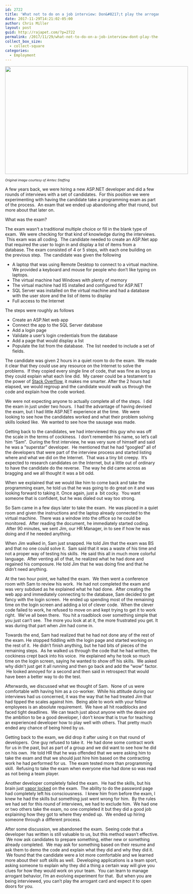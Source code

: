 ```yaml
---
id: 2722
title: 'What not to do on a job interview: Don&#8217;t play the arrogant card'
date: 2017-11-29T14:21:02-05:00
author: Chris Miller
layout: post
guid: http://rajapet.com/?p=2722
permalink: /2017/11/29/what-not-to-do-on-a-job-interview-dont-play-the-arrogant-card/
collect_box_size:
  - collect-square
categories:
  - Employment
---
```

<div style="width: 610px" class="wp-caption alignnone">
  <a href="http://amtec.us.com/creative-commons"><img loading="lazy" class="size-medium" src="https://i0.wp.com/photos.smugmug.com/photos/i-T9TJ6Pr/1/18726755/M/i-T9TJ6Pr-M.png?resize=600%2C352&#038;ssl=1" width="600" height="352" data-recalc-dims="1" /></a>
  
  <p class="wp-caption-text">
    <span style="font-size: 8pt;"><em>Original image courtesy of Amtec Staffing</em></span>
  </p>
</div>

A few years back, we were hiring a new ASP.NET developer and did a few rounds of interviews with a set of candidates.  For this position we were experimenting with having the candidate take a programming exam as part of the process.  An exam that we ended up abandoning after that round, but more about that later on.

What was the exam?

The exam wasn&#8217;t a traditional multiple choice or fill in the blank type of exam.  We were checking for that kind of knowledge during the interviews.  This exam was all coding.  The candidate needed to create an ASP.Net app that required the user to login in and display a list of items from a database. The exam consisted of 4 or 5 steps, with each one building on the previous step.  The candidate was given the following

  * A laptop that was using Remote Desktop to connect to a virtual machine. We provided a keyboard and mouse for people who don&#8217;t like typing on laptops.
  * The virtual machine had Windows with plenty of memory
  * The virtual machine had IIS installed and configured for ASP.NET
  * SQL Server was installed on the virtual machine and had a database with the user store and the list of items to display
  * Full access to the Internet

The steps were roughly as follows

  * Create an ASP.Net web app
  * Connect the app to the SQL Server database
  * Add a login page
  * Validate a user&#8217;s login credentials from the database
  * Add a page that would display a list
  * Populate the list from the database.  The list needed to include a set of fields.

The candidate was given 2 hours in a quiet room to do the exam.  We made it clear that they could use any resource on the Internet to solve the problems.  If they copied every single line of code, that was fine as long as they could explain what each line did.  My career could be a testament to the power of [Stack Overflow](https://stackoverflow.com/users/206/chris-miller), it makes me smarter. After the 2 hours had elapsed, we would regroup and the candidate would walk us through the code and explain how the code worked.

We were not expecting anyone to actually complete all of the steps.  I did the exam in just under two hours.  I had the advantage of having devised the exam, but I had little ASP.NET experience at the time.  We were looking to see how the candidates worked and what their problem solving skills looked like.  We wanted to see how the sausage was made.

Getting back to the candidates, we had interviewed this guy who was off the scale in the terms of cockiness.  I don&#8217;t remember his name, so let&#8217;s call him &#8220;Sam&#8221;.  During the first interview, he was very sure of himself and said he was a &#8220;superstar&#8221; developer.  He mentioned that he had &#8220;googled&#8221; all of the developers that were part of the interview process and started listing where and what we did on the Internet.  That was a tiny bit creepy.  It&#8217;s expected to research candidates on the Internet, but a little out of ordinary to have the candidate do the reverse.  The way he did came across as bragging and we all thought it was a bit odd.

When we explained that we would like him to come back and take the programming exam, he told us that he was going to do great on it and was looking forward to taking it. Once again, just a  bit cocky.  You want someone that is confident, but he was dialed out way too strong.

So Sam came in a few days later to take the exam.  He was placed in a quiet room and given the instructions and the laptop already connected to the virtual machine.  There was a window into the office so he could be monitored.  After reading the document, he immediately started coding.  After 90 minutes, we sent Jim, our HR Manager, in to see if how he was doing and if he needed anything.

When Jim walked in, Sam just snapped. He told Jim that the exam was BS and that no one could solve it.  Sam said that it was a waste of his time and not a proper way of testing his skills.  He said this all in much more colorful language.  After venting all of that, he realized what he had done and regained his composure. He told Jim that he was doing fine and that he didn&#8217;t need anything.

At the two hour point, we halted the exam.  We then went a conference room with Sam to review his work.  He had not completed the exam and was very subdued as he explained what he had done.  After creating the web app and immediately connecting to the database, Sam decided to get fancy with the login screen.  He ended up spending most of the remaining time on the login screen and adding a lot of clever code.  When the clever code failed to work, he refused to move on and kept trying to get it to work right.  We&#8217;ve all been there.  You hit a roadblock over something simple that you just can&#8217;t see.  The more you look at at it, the more frustrated you get. It was during that part when Jim had come in.

Towards the end, Sam had realized that he had not done any of the rest of the exam. He stopped fiddling with the login page and started working on the rest of it.  He didn&#8217;t finish anything, but he had bits of pieces of the remaining steps.  As he walked us through the code that he had written, the cockiness crept back into his voice.  He explained why he took so much time on the login screen, saying he wanted to show off his skills.  We asked why didn&#8217;t just get it all running and then go back and add the &#8220;wow&#8221; factor.  He looked annoyed for a second and then said in retrospect that would have been a better way to do the test.

Afterwards, we discussed what we thought of Sam.  None of us were comfortable with having him as a co-worker.  While his attitude during our interviews had us concerned, it was the way that he had treated Jim that had tipped the scales against him.  Being able to work with your fellow employees is an absolute requirement.  We have all hit roadblocks and faced tight deadlines.  We can teach just about anyone with the desire and the ambition to be a good developer, I don&#8217;t know that is true for teaching an experienced developer how to play well with others. That pretty much ended any chance of being hired by us.

Getting back to the exam, we did drop it after using it on that round of developers.  One guy refused to take it.  He had done some contract work for us in the past, but as part of a group and we did want to see how he did on his own.  He told HR that he was offended that we were asking him to take the exam and that we should just hire him based on the contracting work he had performed for us.  The exam tested more than programming skill.  Refusing to take the exam when everyone else had done so was read as not being a team player.

Another developer completely failed the exam.  He had the skills, but his brain just [vapor locked](http://www.onallcylinders.com/2015/08/07/ask-away-with-jeff-smith-understanding-vapor-lock-and-how-you-can-fix-it/) on the exam.  The ability to do the password page had completely left his consciousness.  I knew him from before the exam, I knew he had the skills but something just went wrong for him.  By the rules we had set for this round of interviews, we had to exclude him.  We had one or two others take the exam, no one completed it but they did a good job explaining how they got to where they ended up.  We ended up hiring someone through a different process.

After some discussion, we abandoned the exam.  Seeing code that a developer has written is still valuable to us, but this method wasn&#8217;t effective.  We now ask candidates to prepare something, either new or something already completed.  We may ask for something based on their resume and ask them to demo the code and explain what they did and why they did it.  We found that the candidate were a lot more comfortable and we learned more about their soft skills as well.  Developing applications is a team sport, asking someone to explain why they did a thing a certain way will give you clues for how they would work on your team.  You can learn to manage arrogant behavior, I&#8217;m an evolving experiment for that.  But when you are being interviewed, you can&#8217;t play the arrogant card and expect it to open doors for you.
